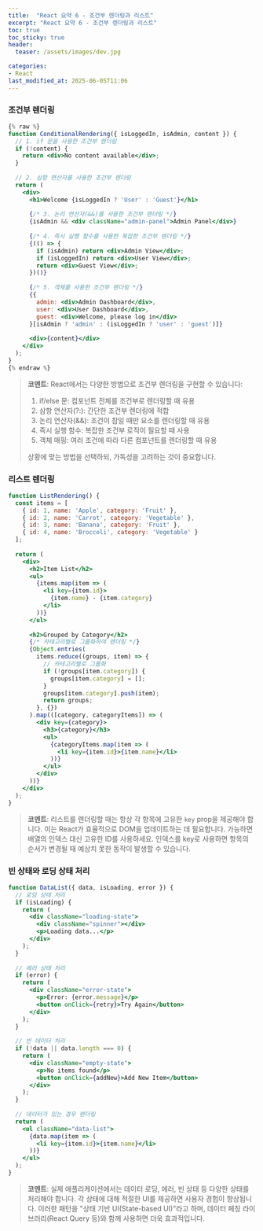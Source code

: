 ```yaml
---
title:  "React 요약 6 - 조건부 렌더링과 리스트"
excerpt: "React 요약 6 - 조건부 렌더링과 리스트"
toc: true
toc_sticky: true
header:
  teaser: /assets/images/dev.jpg

categories:
- React
last_modified_at: 2025-06-05T11:06
---
```


### 조건부 렌더링

```jsx
{% raw %}
function ConditionalRendering({ isLoggedIn, isAdmin, content }) {
  // 1. if 문을 사용한 조건부 렌더링
  if (!content) {
    return <div>No content available</div>;
  }
  
  // 2. 삼항 연산자를 사용한 조건부 렌더링
  return (
    <div>
      <h1>Welcome {isLoggedIn ? 'User' : 'Guest'}</h1>
      
      {/* 3. 논리 연산자(&&)를 사용한 조건부 렌더링 */}
      {isAdmin && <div className="admin-panel">Admin Panel</div>}
      
      {/* 4. 즉시 실행 함수를 사용한 복잡한 조건부 렌더링 */}
      {(() => {
        if (isAdmin) return <div>Admin View</div>;
        if (isLoggedIn) return <div>User View</div>;
        return <div>Guest View</div>;
      })()}
      
      {/* 5. 객체를 사용한 조건부 렌더링 */}
      {{
        admin: <div>Admin Dashboard</div>,
        user: <div>User Dashboard</div>,
        guest: <div>Welcome, please log in</div>
      }[isAdmin ? 'admin' : (isLoggedIn ? 'user' : 'guest')]}
      
      <div>{content}</div>
    </div>
  );
}
{% endraw %}
```

> **코멘트**: React에서는 다양한 방법으로 조건부 렌더링을 구현할 수 있습니다:
> 1. if/else 문: 컴포넌트 전체를 조건부로 렌더링할 때 유용
> 2. 삼항 연산자(?:): 간단한 조건부 렌더링에 적합
> 3. 논리 연산자(&&): 조건이 참일 때만 요소를 렌더링할 때 유용
> 4. 즉시 실행 함수: 복잡한 조건부 로직이 필요할 때 사용
> 5. 객체 매핑: 여러 조건에 따라 다른 컴포넌트를 렌더링할 때 유용
>
> 상황에 맞는 방법을 선택하되, 가독성을 고려하는 것이 중요합니다.

### 리스트 렌더링

```jsx
function ListRendering() {
  const items = [
    { id: 1, name: 'Apple', category: 'Fruit' },
    { id: 2, name: 'Carrot', category: 'Vegetable' },
    { id: 3, name: 'Banana', category: 'Fruit' },
    { id: 4, name: 'Broccoli', category: 'Vegetable' }
  ];
  
  return (
    <div>
      <h2>Item List</h2>
      <ul>
        {items.map(item => (
          <li key={item.id}>
            {item.name} - {item.category}
          </li>
        ))}
      </ul>
      
      <h2>Grouped by Category</h2>
      {/* 카테고리별로 그룹화하여 렌더링 */}
      {Object.entries(
        items.reduce((groups, item) => {
          // 카테고리별로 그룹화
          if (!groups[item.category]) {
            groups[item.category] = [];
          }
          groups[item.category].push(item);
          return groups;
        }, {})
      ).map(([category, categoryItems]) => (
        <div key={category}>
          <h3>{category}</h3>
          <ul>
            {categoryItems.map(item => (
              <li key={item.id}>{item.name}</li>
            ))}
          </ul>
        </div>
      ))}
    </div>
  );
}
```

> **코멘트**: 리스트를 렌더링할 때는 항상 각 항목에 고유한 `key` prop을 제공해야 합니다. 이는 React가 효율적으로 DOM을 업데이트하는 데 필요합니다. 가능하면 배열의 인덱스 대신 고유한 ID를 사용하세요. 인덱스를 key로 사용하면 항목의 순서가 변경될 때 예상치 못한 동작이 발생할 수 있습니다.

### 빈 상태와 로딩 상태 처리

```jsx
function DataList({ data, isLoading, error }) {
  // 로딩 상태 처리
  if (isLoading) {
    return (
      <div className="loading-state">
        <div className="spinner"></div>
        <p>Loading data...</p>
      </div>
    );
  }
  
  // 에러 상태 처리
  if (error) {
    return (
      <div className="error-state">
        <p>Error: {error.message}</p>
        <button onClick={retry}>Try Again</button>
      </div>
    );
  }
  
  // 빈 데이터 처리
  if (!data || data.length === 0) {
    return (
      <div className="empty-state">
        <p>No items found</p>
        <button onClick={addNew}>Add New Item</button>
      </div>
    );
  }
  
  // 데이터가 있는 경우 렌더링
  return (
    <ul className="data-list">
      {data.map(item => (
        <li key={item.id}>{item.name}</li>
      ))}
    </ul>
  );
}
```

> **코멘트**: 실제 애플리케이션에서는 데이터 로딩, 에러, 빈 상태 등 다양한 상태를 처리해야 합니다. 각 상태에 대해 적절한 UI를 제공하면 사용자 경험이 향상됩니다. 이러한 패턴을 "상태 기반 UI(State-based UI)"라고 하며, 데이터 페칭 라이브러리(React Query 등)와 함께 사용하면 더욱 효과적입니다.